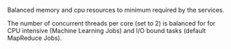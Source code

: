 Balanced memory and cpu resources to minimum required by the services.

The number of concurrent threads per core (set to 2) is balanced for for CPU intensive (Machine Learning Jobs) and I/O bound tasks (default MapReduce Jobs).
